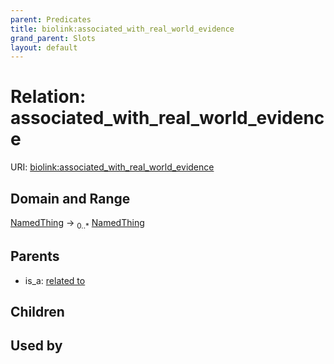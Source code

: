 ```yaml
---
parent: Predicates
title: biolink:associated_with_real_world_evidence
grand_parent: Slots
layout: default
---
```


# Relation: associated_with_real_world_evidence




URI: [biolink:associated_with_real_world_evidence](https://w3id.org/biolink/vocab/associated_with_real_world_evidence)

## Domain and Range

[NamedThing](NamedThing.md) ->  <sub>0..\*</sub> [NamedThing](NamedThing.md)

## Parents

 *  is_a: [related to](related_to.md)

## Children


## Used by

